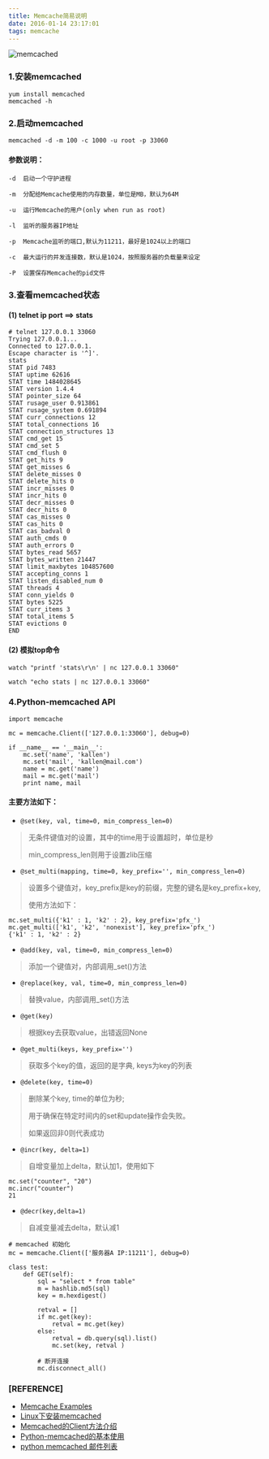 ```yaml
---
title: Memcache简易说明
date: 2016-01-14 23:17:01
tags: memcache
---
```


![memcached](http://memcached.org/images/memcached_banner75.jpg)

### 1.安装memcached

```
yum install memcached
memcached -h
```

### 2.启动memcached

```
memcached -d -m 100 -c 1000 -u root -p 33060
```

#### 参数说明：
```
-d  启动一个守护进程

-m  分配给Memcache使用的内存数量，单位是MB，默认为64M

-u  运行Memcache的用户(only when run as root)

-l  监听的服务器IP地址

-p  Memcache监听的端口,默认为11211，最好是1024以上的端口

-c  最大运行的并发连接数，默认是1024，按照服务器的负载量来设定

-P  设置保存Memcache的pid文件
```

### 3.查看memcached状态

#### (1) telnet ip port ==> stats

```
# telnet 127.0.0.1 33060
Trying 127.0.0.1...
Connected to 127.0.0.1.
Escape character is '^]'.
stats
STAT pid 7483
STAT uptime 62616
STAT time 1484028645
STAT version 1.4.4
STAT pointer_size 64
STAT rusage_user 0.913861
STAT rusage_system 0.691894
STAT curr_connections 12
STAT total_connections 16
STAT connection_structures 13
STAT cmd_get 15
STAT cmd_set 5
STAT cmd_flush 0
STAT get_hits 9
STAT get_misses 6
STAT delete_misses 0
STAT delete_hits 0
STAT incr_misses 0
STAT incr_hits 0
STAT decr_misses 0
STAT decr_hits 0
STAT cas_misses 0
STAT cas_hits 0
STAT cas_badval 0
STAT auth_cmds 0
STAT auth_errors 0
STAT bytes_read 5657
STAT bytes_written 21447
STAT limit_maxbytes 104857600
STAT accepting_conns 1
STAT listen_disabled_num 0
STAT threads 4
STAT conn_yields 0
STAT bytes 5225
STAT curr_items 3
STAT total_items 5
STAT evictions 0
END
```

#### (2) 模拟top命令

```
watch "printf 'stats\r\n' | nc 127.0.0.1 33060"
```

```
watch "echo stats | nc 127.0.0.1 33060"
```

### 4.Python-memcached API


```
import memcache

mc = memcache.Client(['127.0.0.1:33060'], debug=0)

if __name__ == '__main__':
    mc.set('name', 'kallen')
    mc.set('mail', 'kallen@mail.com')
    name = mc.get('name')
    mail = mc.get('mail')
    print name, mail
```

#### 主要方法如下：

- `@set(key, val, time=0, min_compress_len=0)`

> 无条件键值对的设置，其中的time用于设置超时，单位是秒
>
> min_compress_len则用于设置zlib压缩

- `@set_multi(mapping, time=0, key_prefix='', min_compress_len=0)`

> 设置多个键值对，key_prefix是key的前缀，完整的键名是key_prefix+key, 
>
>使用方法如下：

```
mc.set_multi({'k1' : 1, 'k2' : 2}, key_prefix='pfx_') 
mc.get_multi(['k1', 'k2', 'nonexist'], key_prefix='pfx_')
{'k1' : 1, 'k2' : 2}
```

- `@add(key, val, time=0, min_compress_len=0)`

> 添加一个键值对，内部调用_set()方法

- `@replace(key, val, time=0, min_compress_len=0)`

> 替换value，内部调用_set()方法

- `@get(key)`

> 根据key去获取value，出错返回None

- `@get_multi(keys, key_prefix='')`

> 获取多个key的值，返回的是字典, keys为key的列表

- `@delete(key, time=0)`

> 删除某个key, time的单位为秒;
>
> 用于确保在特定时间内的set和update操作会失败。
>
> 如果返回非0则代表成功

- `@incr(key, delta=1)`

> 自增变量加上delta，默认加1，使用如下

```
mc.set("counter", "20")  
mc.incr("counter")
21
```

- `@decr(key,delta=1)`

> 自减变量减去delta，默认减1


```
# memcached 初始化
mc = memcache.Client(['服务器A IP:11211'], debug=0)

class test:
    def GET(self):
        sql = "select * from table"
        m = hashlib.md5(sql)
        key = m.hexdigest()

        retval = []
        if mc.get(key):
            retval = mc.get(key)
        else:
            retval = db.query(sql).list()
            mc.set(key, retval )
         
        # 断开连接
        mc.disconnect_all()
```



### [REFERENCE]

- [Memcache Examples](https://cloud.google.com/appengine/docs/python/memcache/examples)
- [Linux下安装memcached](https://my.oschina.net/flynewton/blog/9694)
- [Memcached的Client方法介绍](https://lxneng.com/posts/39)
- [Python-memcached的基本使用](https://my.oschina.net/flynewton/blog/10660)
- [python memcached 邮件列表](https://groups.google.com/forum/#!topic/python-cn/A1BG4luYj94)

